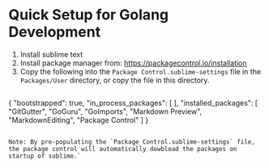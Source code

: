 # Quick Setup for Golang Development


1. Install sublime text
2. Install package manager from:
https://packagecontrol.io/installation
3. Copy the following into the `Package Control.sublime-settings` file in the `Packages/User` directory, or copy the file in this directory.
   ```
{
	"bootstrapped": true,
	"in_process_packages":
	[
	],
	"installed_packages":
	[
		"GitGutter",
		"GoGuru",
		"GoImports",
		"Markdown Preview",
		"MarkdownEditing",
		"Package Control"
	]
}
```

Note: By pre-populating the `Package Control.sublime-settings` file, the package control will automatically dowbload the packages on startup of sublime.`
